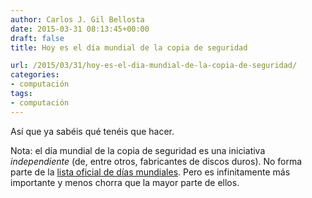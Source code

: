 ```yaml
---
author: Carlos J. Gil Bellosta
date: 2015-03-31 08:13:45+00:00
draft: false
title: Hoy es el día mundial de la copia de seguridad

url: /2015/03/31/hoy-es-el-dia-mundial-de-la-copia-de-seguridad/
categories:
- computación
tags:
- computación
---
```


Así que ya sabéis qué tenéis que hacer.

Nota: el día mundial de la copia de seguridad es una iniciativa _independiente_ (de, entre otros, fabricantes de discos duros). No forma parte de la [lista oficial de días mundiales](http://www.un.org/en/sections/observances/international-days/). Pero es infinitamente más importante y menos chorra que la mayor parte de ellos.
